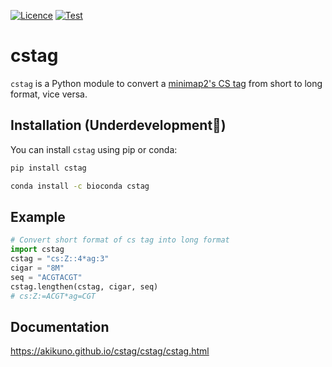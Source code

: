[![Licence](https://img.shields.io/badge/License-MIT-blue.svg)](https://choosealicense.com/licenses/mit/)
[![Test](https://github.com/akikuno/cstag/actions/workflows/test.yml/badge.svg)](https://github.com/akikuno/cstag/actions/workflows/test.yml?query=workflow%3APytest)
<!-- [![PyPI](https://img.shields.io/badge/Install%20with-PyPI-brightgreen.svg)](https://pypi.org/project/calcs/) -->
<!-- [![Bioconda](https://img.shields.io/badge/Install%20with-Bioconda-brightgreen.svg)](https://anaconda.org/bioconda/calcs) -->


# cstag

`cstag` is a Python module to convert a [minimap2's CS tag](https://github.com/lh3/minimap2#cs) from short to long format, vice versa.

## Installation (Underdevelopment🚧)

You can install `cstag` using pip or conda:

```bash
pip install cstag
```

```bash
conda install -c bioconda cstag
```

## Example

```python
# Convert short format of cs tag into long format
import cstag
cstag = "cs:Z::4*ag:3"
cigar = "8M"
seq = "ACGTACGT"
cstag.lengthen(cstag, cigar, seq)
# cs:Z:=ACGT*ag=CGT
```

## Documentation

https://akikuno.github.io/cstag/cstag/cstag.html